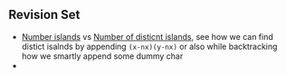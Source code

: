 ## Revision Set
- [Number islands](./_00_Matrix/_01_BFS_DFS/_2_count_Islands.java) vs [Number of disticnt islands](./_00_Matrix//_01_BFS_DFS/_8_nDistinct_Islands.java), see how we can find distict isalnds by appending `(x-nx)(y-nx)` or also while backtracking how we smartly append some dummy char
- 